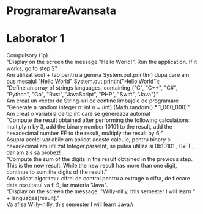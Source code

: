# ProgramareAvansata
# Laborator 1

Compulsory (1p)\
  "Display on the screen the message "Hello World!". Run the application. If it works, go to step 2" \
   Am utilizat sout + tab pentru a genera  System.out.println() dupa care am pus mesajul "Hello World" System.out.println("Hello World");\
  "Define an array of strings languages, containing {"C", "C++", "C#", "Python", "Go", "Rust", "JavaScript", "PHP", "Swift", "Java"}"\
   Am creat un vector de String-uri ce contine limbajele de programare\
  "Generate a random integer n: int n = (int) (Math.random() * 1_000_000)"\
   Am creat o variabila de tip int care se genereaza automat\
  "Compute the result obtained after performing the following calculations:\
    multiply n by 3, add the binary number 10101 to the result, add the hexadecimal number FF to the result, multiply the result by 6;"\
   Asupra acelei variabile am aplicat aceste calcule, pentru binary si hexadecimal am utilizat Integer.parseInt, se putea utiliza si 0b10101 , 0xFF , dar am zis sa probez!\
  "Compute the sum of the digits in the result obtained in the previous step. This is the new result. While the new result has more than one digit, continue to sum the digits of the result."\
   Am aplicat algoritmul cifrei de control pentru a extrage o cifra, de fiecare data rezultatul va fi 9, iar materia "Java".\
  "Display on the screen the message: "Willy-nilly, this semester I will learn " + languages[result]."\
   Va afisa Willy-nilly, this semester I will learn Java.\
